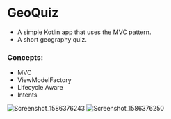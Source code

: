 # GeoQuiz

- A simple Kotlin app that uses the MVC pattern.
- A short geography quiz.

### Concepts:

- MVC
- ViewModelFactory
- Lifecycle Aware
- Intents

![Screenshot_1586376243](https://user-images.githubusercontent.com/16841620/78828540-dac98180-79b2-11ea-9414-569821e72953.png)
![Screenshot_1586376250](https://user-images.githubusercontent.com/16841620/78828544-dc934500-79b2-11ea-8b70-d8caf143da1c.png)
